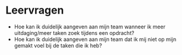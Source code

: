 # Leervragen

- Hoe kan ik duidelijk aangeven aan mijn team wanneer ik meer uitdaging/meer taken zoek tijdens een opdracht?
- Hoe kan ik duidelijk aangeven aan mijn team dat ik mij niet op mijn gemakt voel bij de taken die ik heb?